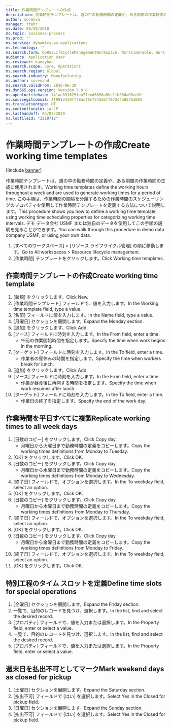 ```yaml
---
title: 作業時間テンプレートの作成
description: 作業時間テンプレートは、週の中の勤務時間の定義や、ある期間の作業時間の生成に使用されます。
author: sorenva
manager: tfehr
ms.date: 08/29/2018
ms.topic: business-process
ms.prod: ''
ms.service: dynamics-ax-applications
ms.technology: ''
ms.search.form: OpResLifeCycleManagementWorkspace, WorkTimeTable, WorkTimeCopyDayDialog
audience: Application User
ms.reviewer: kamaybac
ms.search.scope: Core, Operations
ms.search.region: Global
ms.search.industry: Manufacturing
ms.author: sorenand
ms.search.validFrom: 2016-06-30
ms.dyn365.ops.version: Version 7.0.0
ms.openlocfilehash: f41ae891625fea77eed6650a5bc1fb800a08ee8f
ms.sourcegitcommit: 4f9912439ff78acf0c754d5bff972c4b85763093
ms.translationtype: HT
ms.contentlocale: ja-JP
ms.lasthandoff: 04/02/2020
ms.locfileid: "3210712"
---
```

# <a name="create-working-time-templates"></a><span data-ttu-id="d29d5-103">作業時間テンプレートの作成</span><span class="sxs-lookup"><span data-stu-id="d29d5-103">Create working time templates</span></span>

[!include [banner](../../includes/banner.md)]

<span data-ttu-id="d29d5-104">作業時間テンプレートは、週の中の勤務時間の定義や、ある期間の作業時間の生成に使用されます。</span><span class="sxs-lookup"><span data-stu-id="d29d5-104">Working time templates define the working hours throughout a week and are used to generate working times for a period of time.</span></span> <span data-ttu-id="d29d5-105">この手順は、作業時間の間隔を分類するための作業時間のスケジューリングのプロパティを使用して作業時間テンプレートを定義する方法について説明します。</span><span class="sxs-lookup"><span data-stu-id="d29d5-105">This procedure shows you how to define a working time template using working time scheduling properties for categorizing working time intervals.</span></span> <span data-ttu-id="d29d5-106">デモ データ会社 USMF または独自のデータを使用してこの手順の説明を見ることができます。</span><span class="sxs-lookup"><span data-stu-id="d29d5-106">You can walk through this procedure in demo data company USMF, or using your own data.</span></span>

1. <span data-ttu-id="d29d5-107">[すべてのワークスペース] > [リソース ライフサイクル管理] の順に移動します。</span><span class="sxs-lookup"><span data-stu-id="d29d5-107">Go to All workspaces > Resource lifecycle management.</span></span>
2. <span data-ttu-id="d29d5-108">[作業時間] テンプレートをクリックします。</span><span class="sxs-lookup"><span data-stu-id="d29d5-108">Click Working time templates.</span></span>

## <a name="create-working-time-template"></a><span data-ttu-id="d29d5-109">作業時間テンプレートの作成</span><span class="sxs-lookup"><span data-stu-id="d29d5-109">Create working time template</span></span>
1. <span data-ttu-id="d29d5-110">[新規] をクリックします。</span><span class="sxs-lookup"><span data-stu-id="d29d5-110">Click New.</span></span>
2. <span data-ttu-id="d29d5-111">[作業時間テンプレート] フィールドで、値を入力します。</span><span class="sxs-lookup"><span data-stu-id="d29d5-111">In the Working time template field, type a value.</span></span>
3. <span data-ttu-id="d29d5-112">[名前] フィールドに値を入力します。</span><span class="sxs-lookup"><span data-stu-id="d29d5-112">In the Name field, type a value.</span></span>
4. <span data-ttu-id="d29d5-113">[月曜日] セクションを展開します。</span><span class="sxs-lookup"><span data-stu-id="d29d5-113">Expand the Monday section.</span></span>
5. <span data-ttu-id="d29d5-114">[追加] をクリックします。</span><span class="sxs-lookup"><span data-stu-id="d29d5-114">Click Add.</span></span>
6. <span data-ttu-id="d29d5-115">[ソース] フィールドに時刻を入力します。</span><span class="sxs-lookup"><span data-stu-id="d29d5-115">In the From field, enter a time.</span></span>
    * <span data-ttu-id="d29d5-116">午前の作業開始時間を指定します。</span><span class="sxs-lookup"><span data-stu-id="d29d5-116">Specify the time when work begins in the morning.</span></span>  
7. <span data-ttu-id="d29d5-117">[ターゲット] フィールドに時刻を入力します。</span><span class="sxs-lookup"><span data-stu-id="d29d5-117">In the To field, enter a time.</span></span>
    * <span data-ttu-id="d29d5-118">作業者の昼休みの時間を指定します。</span><span class="sxs-lookup"><span data-stu-id="d29d5-118">Specify the time when workers break for lunch.</span></span>  
8. <span data-ttu-id="d29d5-119">[追加] をクリックします。</span><span class="sxs-lookup"><span data-stu-id="d29d5-119">Click Add.</span></span>
9. <span data-ttu-id="d29d5-120">[ソース] フィールドに時刻を入力します。</span><span class="sxs-lookup"><span data-stu-id="d29d5-120">In the From field, enter a time.</span></span>
    * <span data-ttu-id="d29d5-121">作業が昼食後に再開する時間を指定します。</span><span class="sxs-lookup"><span data-stu-id="d29d5-121">Specify the time when work resumes after lunch.</span></span>  
10. <span data-ttu-id="d29d5-122">[ターゲット] フィールドに時刻を入力します。</span><span class="sxs-lookup"><span data-stu-id="d29d5-122">In the To field, enter a time.</span></span>
    * <span data-ttu-id="d29d5-123">作業日の終了を指定します。</span><span class="sxs-lookup"><span data-stu-id="d29d5-123">Specify the end of the work day.</span></span>  

## <a name="replicate-working-times-to-all-week-days"></a><span data-ttu-id="d29d5-124">作業時間を平日すべてに複製</span><span class="sxs-lookup"><span data-stu-id="d29d5-124">Replicate working times to all week days</span></span>
1. <span data-ttu-id="d29d5-125">[日数のコピー] をクリックします。</span><span class="sxs-lookup"><span data-stu-id="d29d5-125">Click Copy day.</span></span>
    * <span data-ttu-id="d29d5-126">月曜日から火曜日まで勤務時間の定義をコピーします。</span><span class="sxs-lookup"><span data-stu-id="d29d5-126">Copy the working times definitions from Monday to Tuesday.</span></span>  
2. <span data-ttu-id="d29d5-127">[OK] をクリックします。</span><span class="sxs-lookup"><span data-stu-id="d29d5-127">Click OK.</span></span>
3. <span data-ttu-id="d29d5-128">[日数のコピー] をクリックします。</span><span class="sxs-lookup"><span data-stu-id="d29d5-128">Click Copy day.</span></span>
    * <span data-ttu-id="d29d5-129">月曜日から水曜日まで勤務時間の定義をコピーします。</span><span class="sxs-lookup"><span data-stu-id="d29d5-129">Copy the working times definitions from Monday to Wednesday.</span></span>  
4. <span data-ttu-id="d29d5-130">[終了日] フィールドで、オプションを選択します。</span><span class="sxs-lookup"><span data-stu-id="d29d5-130">In the To weekday field, select an option.</span></span>
5. <span data-ttu-id="d29d5-131">[OK] をクリックします。</span><span class="sxs-lookup"><span data-stu-id="d29d5-131">Click OK.</span></span>
6. <span data-ttu-id="d29d5-132">[日数のコピー] をクリックします。</span><span class="sxs-lookup"><span data-stu-id="d29d5-132">Click Copy day.</span></span>
    * <span data-ttu-id="d29d5-133">月曜日から木曜日まで勤務時間の定義をコピーします。</span><span class="sxs-lookup"><span data-stu-id="d29d5-133">Copy the working times definitions from Monday to Thursday.</span></span>  
7. <span data-ttu-id="d29d5-134">[終了日] フィールドで、オプションを選択します。</span><span class="sxs-lookup"><span data-stu-id="d29d5-134">In the To weekday field, select an option.</span></span>
8. <span data-ttu-id="d29d5-135">[OK] をクリックします。</span><span class="sxs-lookup"><span data-stu-id="d29d5-135">Click OK.</span></span>
9. <span data-ttu-id="d29d5-136">[日数のコピー] をクリックします。</span><span class="sxs-lookup"><span data-stu-id="d29d5-136">Click Copy day.</span></span>
    * <span data-ttu-id="d29d5-137">月曜日から金曜日まで勤務時間の定義をコピーします。</span><span class="sxs-lookup"><span data-stu-id="d29d5-137">Copy the working times definitions from Monday to Friday.</span></span>  
10. <span data-ttu-id="d29d5-138">[終了日] フィールドで、オプションを選択します。</span><span class="sxs-lookup"><span data-stu-id="d29d5-138">In the To weekday field, select an option.</span></span>
11. <span data-ttu-id="d29d5-139">[OK] をクリックします。</span><span class="sxs-lookup"><span data-stu-id="d29d5-139">Click OK.</span></span>

## <a name="define-time-slots-for-special-operations"></a><span data-ttu-id="d29d5-140">特別工程のタイム スロットを定義</span><span class="sxs-lookup"><span data-stu-id="d29d5-140">Define time slots for special operations</span></span>
1. <span data-ttu-id="d29d5-141">[金曜日] セクションを展開します。</span><span class="sxs-lookup"><span data-stu-id="d29d5-141">Expand the Friday section.</span></span>
2. <span data-ttu-id="d29d5-142">一覧で、目的のレコードを見つけ、選択します。</span><span class="sxs-lookup"><span data-stu-id="d29d5-142">In the list, find and select the desired record.</span></span>
3. <span data-ttu-id="d29d5-143">[プロパティ] フィールドで、値を入力または選択します。</span><span class="sxs-lookup"><span data-stu-id="d29d5-143">In the Property field, enter or select a value.</span></span>
4. <span data-ttu-id="d29d5-144">一覧で、目的のレコードを見つけ、選択します。</span><span class="sxs-lookup"><span data-stu-id="d29d5-144">In the list, find and select the desired record.</span></span>
5. <span data-ttu-id="d29d5-145">[プロパティ] フィールドで、値を入力または選択します。</span><span class="sxs-lookup"><span data-stu-id="d29d5-145">In the Property field, enter or select a value.</span></span>

## <a name="mark-weekend-days-as-closed-for-pickup"></a><span data-ttu-id="d29d5-146">週末日を払出不可としてマーク</span><span class="sxs-lookup"><span data-stu-id="d29d5-146">Mark weekend days as closed for pickup</span></span>
1. <span data-ttu-id="d29d5-147">[土曜日] セクションを展開します。</span><span class="sxs-lookup"><span data-stu-id="d29d5-147">Expand the Saturday section.</span></span>
2. <span data-ttu-id="d29d5-148">[払出不可] フィールドで [はい] を選択します。</span><span class="sxs-lookup"><span data-stu-id="d29d5-148">Select Yes in the Closed for pickup field.</span></span>
3. <span data-ttu-id="d29d5-149">[日曜日] セクションを展開します。</span><span class="sxs-lookup"><span data-stu-id="d29d5-149">Expand the Sunday section.</span></span>
4. <span data-ttu-id="d29d5-150">[払出不可] フィールドで [はい] を選択します。</span><span class="sxs-lookup"><span data-stu-id="d29d5-150">Select Yes in the Closed for pickup field.</span></span>

